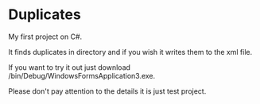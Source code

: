 Duplicates
==========

My first project on C#.

It finds duplicates in directory and if you wish it writes them to the xml file. 

If you want to try it out just download /bin/Debug/WindowsFormsApplication3.exe.

Please don't pay attention to the details it is just test project.

